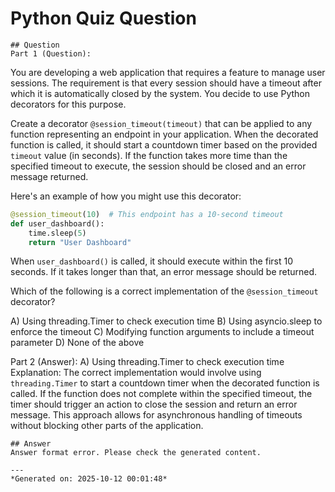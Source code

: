# Python Quiz Question
    
    ## Question
    Part 1 (Question):
You are developing a web application that requires a feature to manage user sessions. The requirement is that every session should have a timeout after which it is automatically closed by the system. You decide to use Python decorators for this purpose.

Create a decorator `@session_timeout(timeout)` that can be applied to any function representing an endpoint in your application. When the decorated function is called, it should start a countdown timer based on the provided `timeout` value (in seconds). If the function takes more time than the specified timeout to execute, the session should be closed and an error message returned.

Here's an example of how you might use this decorator:

```python
@session_timeout(10)  # This endpoint has a 10-second timeout
def user_dashboard():
    time.sleep(5)
    return "User Dashboard"
```

When `user_dashboard()` is called, it should execute within the first 10 seconds. If it takes longer than that, an error message should be returned.

Which of the following is a correct implementation of the `@session_timeout` decorator?

A) Using threading.Timer to check execution time
B) Using asyncio.sleep to enforce the timeout
C) Modifying function arguments to include a timeout parameter
D) None of the above

Part 2 (Answer):
A) Using threading.Timer to check execution time
Explanation: The correct implementation would involve using `threading.Timer` to start a countdown timer when the decorated function is called. If the function does not complete within the specified timeout, the timer should trigger an action to close the session and return an error message. This approach allows for asynchronous handling of timeouts without blocking other parts of the application.
    
    ## Answer
    Answer format error. Please check the generated content.
    
    ---
    *Generated on: 2025-10-12 00:01:48*
    